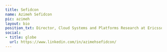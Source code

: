 ```yaml
---
title: Sefidcon
name: Azimeh Sefidcon
pic: azimeh
layout: bio
position_txt: Director, Cloud Systems and Platforms Research at Ericsson
social:
- title: globe
  url: https://www.linkedin.com/in/azimehsefidcon/
---
```


